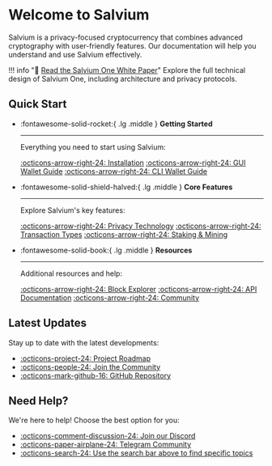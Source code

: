 # Welcome to Salvium

Salvium is a privacy-focused cryptocurrency that combines advanced cryptography with user-friendly features. Our documentation will help you understand and use Salvium effectively.

!!! info "📄 [Read the Salvium One White Paper](https://github.com/salvium/salvium_library/blob/main/papers/Salvium_One_White_Paper_v1.pdf)"
    Explore the full technical design of Salvium One, including architecture and privacy protocols.

## Quick Start

<div class="grid cards" markdown>

-   :fontawesome-solid-rocket:{ .lg .middle } __Getting Started__

    ---
    Everything you need to start using Salvium:

    [:octicons-arrow-right-24: Installation](THE%20PROJECT/What%20is%20Salvium.md)
    [:octicons-arrow-right-24: GUI Wallet Guide](WALLETS/Salvium%20GUI%20Wallet%20Guide.md)
    [:octicons-arrow-right-24: CLI Wallet Guide](WALLETS/Salvium%20Wallet%20CLI%20User%20Guide.md)

-   :fontawesome-solid-shield-halved:{ .lg .middle } __Core Features__

    ---
    Explore Salvium's key features:

    [:octicons-arrow-right-24: Privacy Technology](THE%20PROTOCOL/About%20Privacy.md)
    [:octicons-arrow-right-24: Transaction Types](THE%20PROTOCOL/Protocol_tx.md)
    [:octicons-arrow-right-24: Staking & Mining](THE%20PROTOCOL/Mining%20and%20Emissions.md)

-   :fontawesome-solid-book:{ .lg .middle } __Resources__

    ---
    Additional resources and help:

    [:octicons-arrow-right-24: Block Explorer](THE%20PROTOCOL/Explorer.md)
    [:octicons-arrow-right-24: API Documentation](THE%20PROTOCOL/Daemon%20RPC.md)
    [:octicons-arrow-right-24: Community](THE%20PROJECT/How%20to%20get%20involved.md)

</div>

## Latest Updates

Stay up to date with the latest developments:

- [:octicons-project-24: Project Roadmap](THE%20PROJECT/Project%20Roadmap.md)
- [:octicons-people-24: Join the Community](THE%20PROJECT/How%20to%20get%20involved.md)
- [:octicons-mark-github-16: GitHub Repository](https://github.com/salvium/salvium)

## Need Help?

We're here to help! Choose the best option for you:

- [:octicons-comment-discussion-24: Join our Discord](https://discord.gg/salvium)
- [:octicons-paper-airplane-24: Telegram Community](https://t.me/salvium)
- [:octicons-search-24: Use the search bar above to find specific topics]()

